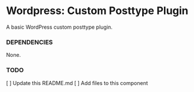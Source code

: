 # Wordpress: Custom Posttype Plugin
A basic WordPress custom posttype plugin.

### DEPENDENCIES
None.

### TODO
[ ] Update this README.md
[ ] Add files to this component
